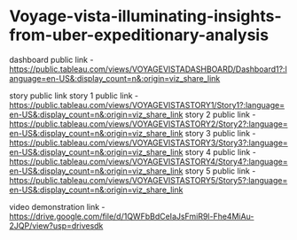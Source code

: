 # Voyage-vista-illuminating-insights-from-uber-expeditionary-analysis


dashboard public link - https://public.tableau.com/views/VOYAGEVISTADASHBOARD/Dashboard1?:language=en-US&:display_count=n&:origin=viz_share_link

story public link
story 1 public link - https://public.tableau.com/views/VOYAGEVISTASTORY1/Story1?:language=en-US&:display_count=n&:origin=viz_share_link
story 2 public link - https://public.tableau.com/views/VOYAGEVISTASTORY2/Story2?:language=en-US&:display_count=n&:origin=viz_share_link
story 3 public link - https://public.tableau.com/views/VOYAGEVISTASTORY3/Story3?:language=en-US&:display_count=n&:origin=viz_share_link
story 4 public link - https://public.tableau.com/views/VOYAGEVISTASTORY4/Story4?:language=en-US&:display_count=n&:origin=viz_share_link
story 5 public link - https://public.tableau.com/views/VOYAGEVISTASTORY5/Story5?:language=en-US&:display_count=n&:origin=viz_share_link

video demonstration link - https://drive.google.com/file/d/1QWFbBdCeIaJsFmiR9l-Fhe4MiAu-2JQP/view?usp=drivesdk
